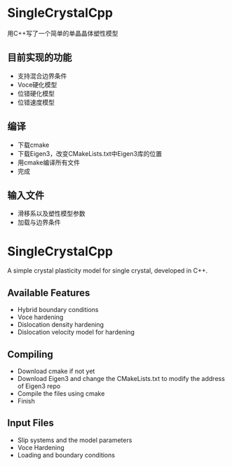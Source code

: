 # SingleCrystalCpp
用C++写了一个简单的单晶晶体塑性模型

## 目前实现的功能
* 支持混合边界条件
* Voce硬化模型
* 位错硬化模型
* 位错速度模型

## 编译
* 下载cmake
* 下载Eigen3，改变CMakeLists.txt中Eigen3库的位置
* 用cmake编译所有文件
* 完成

## 输入文件
* 滑移系以及塑性模型参数
* 加载与边界条件


# SingleCrystalCpp
A simple crystal plasticity model for single crystal, developed in C++.

## Available Features
* Hybrid boundary conditions
* Voce hardening
* Dislocation density hardening
* Dislocation velocity model for hardening

## Compiling
* Download cmake if not yet
* Download Eigen3 and change the CMakeLists.txt to modify the address of Eigen3 repo
* Compile the files using cmake
* Finish

## Input Files
* Slip systems and the model parameters
* Voce Hardening
* Loading and boundary conditions
